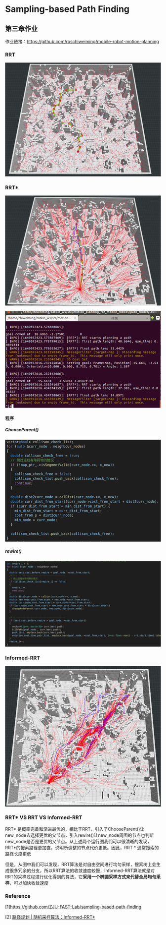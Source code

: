 # Sampling-based Path Finding

## 第三章作业

作业链接：https://github.com/roschiweiming/mobile-robot-motion-planning

### RRT

<img src="picture/RRT-1.png" alt="RRT-1" style="zoom: 80%;" />

### RRT*

<img src="picture/RRT*-1.png" style="zoom:80%;" />



![](picture/RRT*-terminal-1.png)

#### 程序

##### ChooseParent()

<img src="picture/ChooseParent.png" style="zoom:67%;" />

##### rewire()

<img src="picture/rewire.png" style="zoom: 67%;" />

### Informed-RRT

![](picture/informed_RRT.png)



### RRT* VS RRT VS Informed-RRT

RRT* 是概率完备和渐进最优的，相比于RRT，引入了ChooseParent()让new_node去选择更优的父节点，引入rewire()让new_node周围的节点也判断new_node是否是更优的父节点。从上述两个运行图我们可以很清晰的发现，RRT*的搜索路径更加直，说明所调整的节点代价更低。因此，RRT *  通常搜索的路径长度更低

但是，从图中我们可以发现，RRT算法是对自由空间进行均匀采样，搜索树上会生成很多冗余的分支，所以RRT算法的收敛速度较慢，Informed-RRT算法就是对RRT的采样过程进行优化得到的算法，它**采用一个椭圆采样方式来代替全局均匀采样**，可以加快收敛速度



### Reference

[1]https://github.com/ZJU-FAST-Lab/sampling-based-path-finding

[2] [路径规划 | 随机采样算法：Informed-RRT*](https://zhuanlan.zhihu.com/p/372315811)

